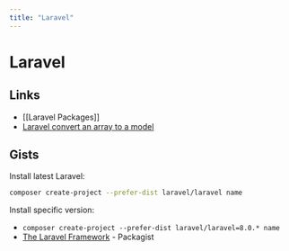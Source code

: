 ```yaml
---
title: "Laravel"
---
```


# Laravel

## Links
- [[Laravel Packages]]
- [Laravel convert an array to a model][0]

## Gists

Install latest Laravel:
```bash
composer create-project --prefer-dist laravel/laravel name
```

Install specific version:
- `composer create-project --prefer-dist laravel/laravel=8.0.* name`
- [The Laravel Framework][1] - Packagist




[0]: https://stackoverflow.com/a/23662444/6456709
[1]: https://packagist.org/packages/laravel/laravel

